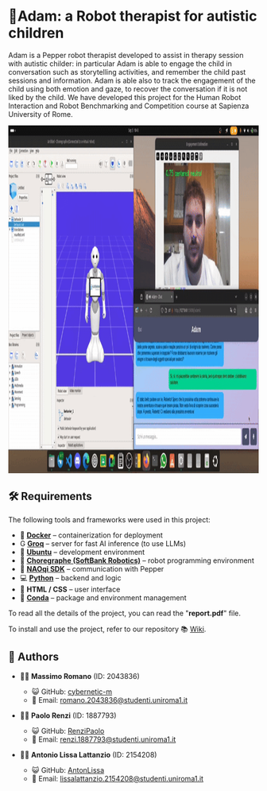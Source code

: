 # 🤖Adam: a Robot therapist for autistic children
Adam is a Pepper robot therapist developed to assist in therapy session with autistic childer: in particular Adam is able to engage the child in conversation such as storytelling activities, and remember the child past sessions and information. Adam is able also to track the engagement of the child using both emotion and gaze, to recover the conversation if it is not liked by the child.
We have developed this project for the Human Robot Interaction and Robot Benchmarking and Competition course at Sapienza University of Rome.

<img src="gif/hri_gif.gif" alt="Description" width="700" height = "700" />

## 🛠️ Requirements

The following tools and frameworks were used in this project:

- 🐳 **[Docker](https://www.docker.com/)** – containerization for deployment
- G  **[Groq](https://groq.com/)** – server for fast AI inference (to use LLMs)
- 🐧 **[Ubuntu](https://ubuntu.com/)** – development environment  
- 🤖 **[Choregraphe (SoftBank Robotics)](https://aldebaran.com/en/support/kb/nao6/downloads/nao6-software-downloads/)** – robot programming environment 
- 📡 **[NAOqi SDK](http://doc.aldebaran.com/2-5/index_dev_guide.html)** – communication with Pepper  
- 💻 **[Python](https://www.python.org/)** – backend and logic  
- 🎨 **HTML / CSS** – user interface  
- 🐍 **[Conda](https://docs.conda.io/en/latest/)** – package and environment management  



To read all the details of the project, you can read the "**report.pdf**" file. 

To install and use the project, refer to our repository 📚 [Wiki](https://github.com/cybernetic-m/LLM-autistic-therapist/wiki).


## 👥 Authors

- 👨‍💻 **Massimo Romano** (ID: 2043836)  
  - 😺 GitHub: [cybernetic-m](https://github.com/cybernetic-m)  
  - 📧 Email: romano.2043836@studenti.uniroma1.it  

- 👨‍💻 **Paolo Renzi** (ID: 1887793)  
  - 😺 GitHub: [RenziPaolo](https://github.com/RenziPaolo)  
  - 📧 Email: renzi.1887793@studenti.uniroma1.it  

- 👨‍💻 **Antonio Lissa Lattanzio** (ID: 2154208)  
  - 😺 GitHub: [AntonLissa](https://github.com/AntonLissa)  
  - 📧 Email: lissalattanzio.2154208@studenti.uniroma1.it  
